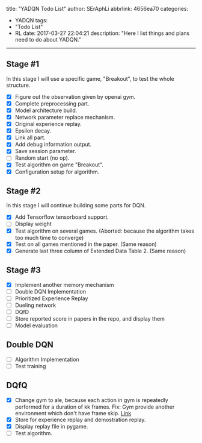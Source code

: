 title: "YADQN Todo List"
author: SErAphLi
abbrlink: 4656ea70
categories:
  - YADQN
tags:
  - "Todo List"
  - RL
date: 2017-03-27 22:04:21
description: "Here I list things and plans need to do about YADQN."
---

## Stage #1

In this stage I will use a specific game, "Breakout", to test the whole structure. 

- [x] Figure out the observation given by openai gym.
- [x] Complete preprocessing part.
- [x] Model architecture build.
- [x] Network parameter replace mechanism.
- [x] Original experience replay.
- [x] Epsilon decay.
- [x] Link all part.
- [x] Add debug information output.
- [x] Save session parameter.
- [ ] Random start (no op).
- [x] Test algorithm on game "Breakout".
- [x] Configuration setup for algorithm.

## Stage #2

In this stage I will continue building some parts for DQN.

- [x] Add Tensorflow tensorboard support.
- [ ] Display weight
- [x] Test algorithm on several games. (Aborted: because the algorithm takes too much time to converge)
- [x] Test on all games mentioned in the paper. (Same reason)
- [x] Generate last three column of Extended Data Table 2. (Same reason)

## Stage #3

- [x] Implement another memory mechanism
- [ ] Double DQN Implementation
- [ ] Prioritized Experience Replay
- [ ] Dueling network
- [ ] DQfD
- [ ] Store reported score in papers in the repo, and display them
- [ ] Model evaluation

## Double DQN

- [ ] Algorithm Implementation
- [ ] Test training

## DQfQ

- [x] Change gym to ale, because each action in gym is repeatedly performed for a duration of kk frames. Fix: Gym provide another environment which don't have frame skip. [Link][1]
- [x] Store for experience replay and demostration replay.
- [x] Display replay file in pygame.
- [ ] Test algorithm.

[1]: https://github.com/openai/gym/blob/master/gym/envs/__init__.py#L344-L350
